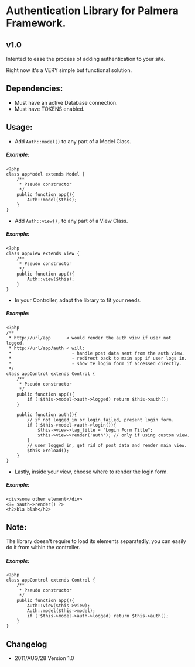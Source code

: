 # Authentication Library for Palmera Framework.
## v1.0

Intented to ease the process of adding authentication to your site.

Right now it's a VERY simple but functional solution.

## Dependencies:

- Must have an active Database connection.
- Must have TOKENS enabled.

## Usage:

- Add `Auth::model()` to any part of a Model Class.
##### Example:
	<?php
	class appModel extends Model {
		/**
		 * Pseudo constructor
		 */
		public function app(){
			Auth::model($this);
		}
	}

- Add `Auth::view();` to any part of a View Class.
##### Example:
	<?php
	class appView extends View {
		/**
		 * Pseudo constructor
		 */
		public function app(){
			Auth::view($this);
		}
	}

- In your Controller, adapt the library to fit your needs.
##### Example:
	<?php
	/**
	 * http://url/app      < would render the auth view if user not logged.
	 * http://url/app/auth < will:
	 *                       - handle post data sent from the auth view.
	 *                       - redirect back to main app if user logs in.
	 *                       - show te login form if accessed directly.
	 */
	class appControl extends Control {
		/**
		 * Pseudo constructor
		 */
		public function app(){
			if (!$this->model->auth->logged) return $this->auth();
		}

		public function auth(){
			// if not logged in or login failed, present login form.
			if (!$this->model->auth->login()){
				$this->view->tag_title = "Login Form Title";
				$this->view->render('auth'); // only if using custom view.
			}
			// user logged in, get rid of post data and render main view.
			$this->reload();
		}
	}

- Lastly, inside your view, choose where to render the login form.
##### Example:
	<div>some other element</div>
	<?= $auth->render() ?>
	<h2>bla blah</h2>

## Note:

The library doesn't require to load its elements separatedly, you can easily do it 
from within the controller.
##### Example:
	<?php
	class appControl extends Control {
		/**
		 * Pseudo constructor
		 */
		public function app(){
			Auth::view($this->view);
			Auth::model($this->model);
			if (!$this->model->auth->logged) return $this->auth();
		}
	}

## Changelog

- 2011/AUG/28 Version 1.0